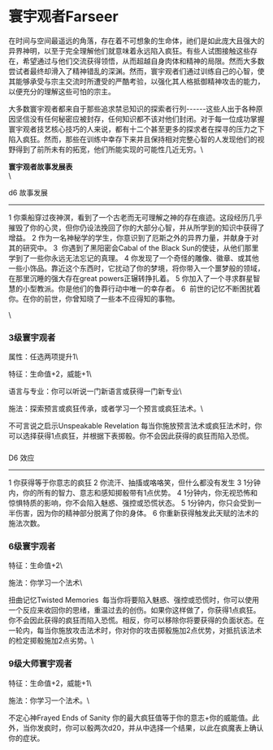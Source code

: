 # 寰宇观者Farseer 

在时间与空间最遥远的角落，存在着不可想象的生命体，祂们是如此庞大且强大的异界神明，以至于完全理解他们就意味着永远陷入疯狂。有些人试图接触这些存在，希望通过与他们交流获得领悟，从而超越自身肉体和精神的局限。然而大多数尝试者最终却滑入了精神错乱的深渊。然而，寰宇观者们通过训练自己的心智，使其能够承受与宗主交流时所遭受的严酷考验，以强化其人格抵御精神攻击的能力，以便充分的理解这些可怕的宗主。

大多数寰宇观者都来自于那些追求禁忌知识的探索者行列------这些人出于各种原因坚信没有任何秘密应被封存，任何知识都不该对他们封闭。对于每一位成功掌握寰宇观者技艺核心技巧的人来说，都有十二个甚至更多的探求者在探寻的压力之下陷入疯狂。然而，那些在训练中幸存下来并且保持相对完整心智的人发现他们的视野得到了前所未有的拓宽，他们所能实现的可能性几近无穷。\

**寰宇观者故事发展表**\
\

  d6   故事发展
  ---- ------------------------------------------------------------------------------------------------------------------------------------------------------------
  1    你乘船穿过夜神溟，看到了一个古老而无可理解之神的存在痕迹。这段经历几乎摧毁了你的心灵，但你仍设法挽回了你的大部分心智，并从所学到的知识中获得了增益。
  2    作为一名神秘学的学生，你意识到了厄斯之外的异界力量，并献身于对其的研究中。
  3     你遇到了黑阳密会Cabal of the Black Sun的使徒，从他们那里学到了一些你永远无法忘记的真理。
  4    你发现了一个奇怪的雕像、徽章、或其他一些小饰品。靠近这个东西时，它扰动了你的梦境，将你带入一个噩梦般的领域，在那里沉睡的强大存在great powers正辗转挣扎着。
  5    你加入了一个寻求群星智慧的小型教派。你是他们的鲁莽行动中唯一的幸存者。
  6     前世的记忆不断困扰着你。在你的前世，你曾知晓了一些本不应得知的事物。

\

### 3级寰宇观者 

属性：任选两项提升1\

特征：生命值+2，威能+1\

语言与专业：你可以听说一门新语言或获得一门新专业\

施法：探索预言或疯狂传承，或者学习一个预言或疯狂法术。\

不可言说之启示Unspeakable Revelation
每当你施放预言法术或疯狂法术时，你可以选择获得1点疯狂，并根据下表掷骰。你不会因此获得的疯狂而陷入恐慌。

### 

  D6   效应
  ---- -----------------------------------------------------------------------
  1    你获得等于你意志的疯狂
  2    你流汗、抽搐或咯咯笑，但什么都没有发生
  3    1分钟内，你的所有的智力、意志和感知掷骰带有1点优势。
  4    1分钟内，你无视恐怖和惊惧特质的影响，你不会陷入魅惑、强控或恐慌状态。
  5    1分钟内，你只会受到一半伤害，因为你的精神部分脱离了你的身体。
  6    你重新获得触发此天赋的法术的施法次数。

### 6级寰宇观者 

特征：生命值+2\

施法：你学习一个法术\

扭曲记忆Twisted Memories 
每当你将要陷入魅惑、强控或恐慌时，你可以使用一个反应来收回你的思绪，重温过去的创伤。如果你这样做了，你获得1点疯狂。你不会因此获得的疯狂而陷入恐慌。相反，你可以移除你将要获得的负面状态。在一轮内，每当你施放攻击法术时，你对你的攻击掷骰施加2点优势，对抵抗该法术的检定掷骰施加2点劣势。\

### 9级大师寰宇观者 

特征：生命值+2，威能+1\

施法：你学习一个法术。\

不定心神Frayed Ends of Sanity
你的最大疯狂值等于你的意志+你的威能值。此外，当你发疯时，你可以骰两次d20，并从中选择一个结果，以此在疯魔表上确认你的症状。
